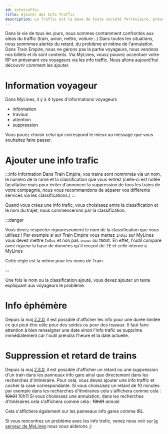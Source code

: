 ```yaml
---
id: infotraffic
title: Ajouter des Info Traffic
description: Le Traffic est la base de toute société ferroviaire, prévenons les voyageurs !
---
```


Dans la vie de tous les jours, nous sommes contamment confrontés aux aléas du traffic (train, avion, métro, voiture...) Dans toutes les situations, nous sommmes alertés du retard, du problème et même de l'annulation. Dans Train Empire, nous ne gérons pas la partie voyageurs, nous vendons nos billets et ils sont contents. Via MyLines, vousz pouvez accentuer votre RP en prévenant vos voyageurs via les info traffic. Nous allons aujourd'hui découvrir comment les ajouter.

# Information voyageur

Dans MyLines, il y à 4 types d'informations voyageurs
- information
- travaux
- attention
- suppression

Vous pouez choisir celui qui correspond le mieux au message que vous souhaitez faire passer.

# Ajouter une info trafic

:::info Information
Dans Train Empire, vos trains sont nommmés via un nom, le numéro de la rame et la classification que vous entrez (celle-ci est notée facultative mais pour éviter d'annoncer la suppression de tous les trains de votre compagnie, nous vous recommandons de séparer vos différents services via les classifications.)
:::

Quand vous créez une info trafic, vous choisissez entre la classification et le nom du trajet, nous commencerons par la classification. 

:::danger

Vous devez respecter rigoureseument le nom de la classification que vous utilisez !
Par exemple si sur Train Empire vous mettez `InOui` sur MyLines vous devez mettre `InOui` et non pas `inoui` ou `INOUI`. En effet, l'outil compare avec rigueur la base de données qu'il recçoit de TE et celle interne à MyLines

Cette règle est la même pour les noms de Train.

:::

Une fois le nom ou la classification ajouté, vous devez ajouter un texte expliquant aux voyageurs le problème.

# Info éphémère

Depuis la maj [2.2.0](blog/2022-02-27), il est possible d'afficher les info pour une durée limitée ce qui peut être utile pour des soldes ou pour des travaux.
Il faut faire attention à bien renseigner une date sinon l'info trafic se supprime immédiatement car l'outil prendra l'heure et la date actuelle.

# Suppression et retard de trains

Depuis la maj [2.3.0](blog/2022-06-26), il est possible d'afficher un retard ou une suppression d'un train dans les panneaux info gare ainsi que directement dans les recherches d'intinéraire. Pour cela, vous devez ajouter une info traffic et cocher la case correspondante. 
Si vous choissisez un retard de 10 minutes par exemple dans les recherches d'itinéraires cela s'affichera comme cela : ~~10h01~~ 10h11
Si vous choisissez une annulation, dans les recherches d'itinéraires cela s'affichera comme cela : ~~10h01~~ *annulé*

Cela s'affichera également sur les panneaux info gares comme IRL.

Si vous rencontrez un problème avec les info trafic, venez nous voir sur [le serveur de MyLines](https://discord.gg/AfMzyPHDq5) nous vous aiderons ;)
